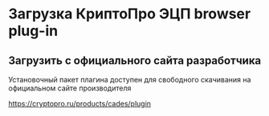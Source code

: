 # Загрузка КриптоПро ЭЦП browser plug-in

## Загрузить с официального сайта разработчика

Установочный пакет плагина доступен для свободного скачивания на официальном сайте производителя

<https://cryptopro.ru/products/cades/plugin>

<!-- // code: language=markdown insertSpaces=true tabSize=2 -->
